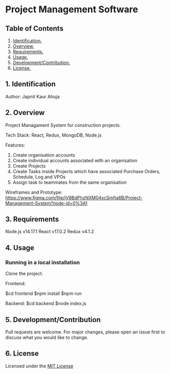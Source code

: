 # Project Management Software

##  Table of Contents 

1. [ Identification. ](#id)
2. [ Overview. ](#overview)
3. [ Requirements. ](#inst)
4. [ Usage. ](#usage)
5. [ Development/Contribution. ](#dev)
6. [ License. ](#license)

<a name="id"></a>
## 1. Identification

Author: Japnit Kaur Ahuja

<a name="overview"></a>
## 2. Overview
Project Managament System for construction projects. 

Tech Stack: React, Redux, MongoDB, Node.js

Features:
1. Create organisation accounts 
2. Create individual accounts associated with an organisation
3. Create Projects
4. Create Tasks inside Projects which have associated Purchase Orders, Schedule, Log and VPOs
5. Assign task to teammates from the same organisation

Wireframes and Prototype: https://www.figma.com/file/jV8BdPhzNXM04xcSmfja8B/Project-Management-System?node-id=0%3A1

<a name="inst"></a>
## 3. Requirements
Node.js v14.17.1
React v17.0.2
Redux v4.1.2

<a name="usage"></a>
## 4. Usage

### Running in a local installation

Clone the project.

Frontend:

$cd frontend
$npm install
$npm run

Backend:
$cd backend
$node index.js

<a name="dev"></a>
## 5. Development/Contribution

Pull requests are welcome. For major changes, please open an issue first to discuss what you would like to change.

<a name="license"></a>
## 6. License

Licensed under the [MIT License](LICENSE)



